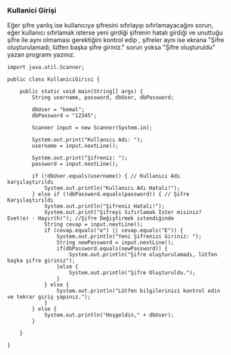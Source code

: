 ### Kullanici Girişi
Eğer şifre yanlış ise kullanıcıya şifresini sıfırlayıp sıfırlamayacağını sorun, eğer kullanıcı sıfırlamak isterse yeni girdiği şifrenin hatalı girdiği ve unuttuğu şifre ile aynı olmaması gerektiğini kontrol edip , şifreler aynı ise ekrana "Şifre oluşturulamadı, lütfen başka şifre giriniz." sorun yoksa "Şifre oluşturuldu" yazan programı yazınız.

```
import java.util.Scanner;

public class KullaniciGirisi {

	public static void main(String[] args) {
		String username, password, dbUser, dbPassword;

		dbUser = "kemal";
		dbPassword = "12345";

		Scanner input = new Scanner(System.in);

		System.out.print("Kullanıcı Adı: ");
		username = input.nextLine();

		System.out.print("Şifreniz: ");
		password = input.nextLine();

		if (!dbUser.equals(username)) { // Kullanıcı Adı karşılaştırıldı
			System.out.println("Kullanıcı Adı Hatalı!");
		} else if (!dbPassword.equals(password)) { // Şifre Karşılaştırıldı
			System.out.println("Şifreniz Hatalı!");
			System.out.print("Şifreyi Sıfırlamak İster misiniz? Evet(e) - Hayır(h)"); //Şifre Değiştirmek istendiğinde
			String cevap = input.nextLine();
			if (cevap.equals("e") || cevap.equals("E")) {
				System.out.println("Yeni Şifrenizi Giriniz: ");
				String newPassword = input.nextLine(); 
				if(dbPassword.equals(newPassword)) {
					System.out.println("Şifre oluşturulamadı, lütfen başka şifre giriniz");
				}else {
					System.out.println("Şifre Oluşturuldu.");
				}
			} else {
				System.out.println("Lütfen bilgilerinizi kontrol edin ve tekrar giriş yapınız.");
			}
		} else {
			System.out.println("Hoşgeldin," + dbUser);
		}

	}

}

```
